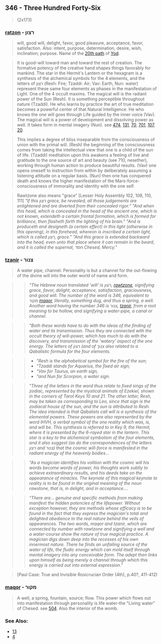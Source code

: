 ## 346 - Three Hundred Forty-Six
> (2x173)

### [ratzon](/keys/RTzVN) - רצון
> will, good will, delight, favor, good pleasure, acceptance, favor, satisfaction. Also: intent, purpose, determination, desire, wish, inclination; purpose. Name of the [20th path](20) of [Yod](/keys/I).

> It is good-will toward man and toward the rest of creation. The formative potency of the creative hand shapes things favorably for mankind. The star in the Hermit's Lantern or the hexagram is a synthesis of the alchemical symbols for the 4 elements, and the letters of רצון (Resh: Fire; Tzaddi: Air; Vav: Earth, Nun: water) represent these same four elements as phases in the manifestation of Light. One of the 4 occult maxims. The magical will is the radiant power of the Sun (Resh). It is something perceptible throughout nature (Tzaddi). He who learns by practice the art of true meditation becomes a powerful center of that Natural Intelligence. He who knows the one will goes through Life guided by the inner voice (Vav). The magical will is a power of development and dissolving power as well. It takes form in mental imagery (Nun). see [474](474), [131](131), [70](70), [701](701), [107](107), [20](20).

> This implies a degree of bliss inseparable from the consciousness of union with the primal will. (Resh) the beginning of the consciousness comes from taking the intellectual view that one is a child of the sun of life. (Tzaddi) meditation upon this awakens a feeling of live and gratitude to the one source of art and beauty (see 710, nesether), working through human action to produce beautiful results. (Vav) one opens oneself to instruction from within by deliberately assuming a listening attitude on a regular basis. (Nun) then one has conquered death and knows the higher manifestation of the Mars-force-consciousness of immorality and identity with the one self.

> Rawtzone also means "grace" [Lesser Holy Assembly 102, 108, 110, 111] *"If this רצון grace, be revealed, all those judgements are enlightened and are diverted from their concealed rigor." "And when this head, which is concealed in the head of the ancient one, which is not known, extendeth a certain frontal formation, which is formed for brilliance, then flasheth forth the lighting of his brain." "And is produceth and designeth (a certain effect) in this light (otherwise in this opening), in this forehead, whereon is inscribed a certain light, which is called רצון, grace." "And this grace is extended backward into the head, even unto that place where it can remain in the beard, and it is called the supernal, חסד Chesed, Mercy."*

### [tzanir](/keys/TzNVR) - צנור
> A water pipe, channel. Personality is but a channel for the out-flowing of the divine will into the outer world of name and form.

> > *"The Hebrew noun translated 'will' is רצון, [rawtzone](/keys/RTzVN), signifying grace, favor, delight, acceptance, satisfaction, graciousness, and good will. The number of the word is 346, equivalent to מקור [maqor](/keys/MQVR), literally, something dug, and thus a spring, a well. Another word having the number 346 is צנור, [tzanir](/keys/TzNVR), from a root meaning to be hollow, and signifying a water-pipe, a canal or channel.*

> > *"Both these words have to do with the ideas of the finding of water and its transmission. Thus they are connected with the occult theory of will-power, which has much to do with the discovery, and transmission of the 'watery' aspect of the one energy. The letters of רצון (and of צנוך also related to a Qabalistic formula for the four elements.*

> > - *"Resh is the alphabetical symbol for the fire of the sun;*
> > - *"Tzaddi stands for Aquarius, the fixed air sign;*
> > - *"Vav for Taurus, an earth sign,*
> > - *"and Nun for Scorpion, a water sign.*

> > *"Three of the letters in the word thus relate to fixed sings of the zodiac, represented by the mystical animals of Ezekiel, shown in the corners of Tarot Keys 10 and 21. The other letter, Resh, may be taken as corresponding to Leo, since that sign is the zodiacal house of the sun, and the sun is attributed to Resh. The idea intended is that Qabalists call will is a synthesis of the elemental powers. These powers are also represented by the word IHVH, a verbal symbol of the one reality which was, is, and will be. This synthesis is referred to in Key 9, the Hermit, where it is presented by the 6-rayed star in the lantern. This star is a key to the alchemical symbolism of the four elements, and it also suggest (as do the correspondences of the letters רצון and צנור) that the cosmic will-force is manifested in the radiant energy of the heavenly bodies...*

> > *"As a magician identifies his volition with the cosmic will his words become words of power, his thoughts work subtly to achieve extraordinary results, and his deeds take on the appearance of miracles. The keynote of this magical keynote to reality is to be found in the original meaning of the noun rawstone, that is, in delight, and in acceptance....*

> > *"There are... genuine and specific methods from making manifest the hidden potencies of the lifepower. Without exception however, they are methods whose efficacy is to be found in the fact that they express the magician's total and delighted obedience to the real nature behind the veils of appearances. The two words, maqor and tzanir, which are connected by number with rawtzone and signifying a well and a water-course show the nature of true magical practice. A magician digs down deep into the recesses of his own innermost nature. There he finds an unfailing source of the water of life, the fludic energy which can mold itself through mental imagery into any conceivable form. The adept then links upon himself as being merely a channel through which this energy is carried out into external expression."*

> [Paul Case: True and Invisible Rosicrucian Order (4th), p.40?, 411-412)

### [maqor](/keys/MQVR) - מקור
> A well, a spring, fountain, source; flow. This power which flows out into manifestation through personality is life water-the "Living water" of Chesed. see [504](504). Also the interior of the womb.

### See Also:

- [13](13)
- [4](4)
